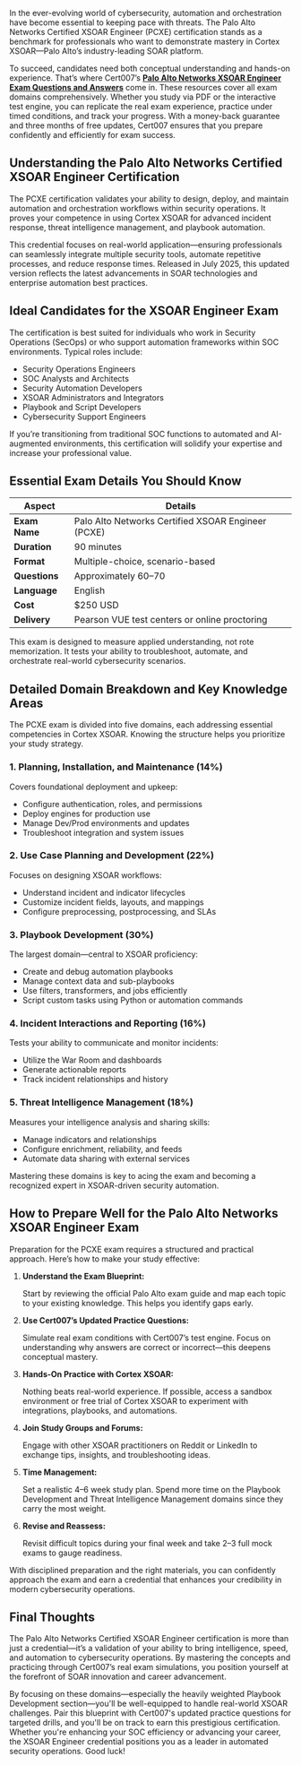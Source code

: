 In the ever-evolving world of cybersecurity, automation and orchestration have become essential to keeping pace with threats. The Palo Alto Networks Certified XSOAR Engineer (PCXE) certification stands as a benchmark for professionals who want to demonstrate mastery in Cortex XSOAR—Palo Alto’s industry-leading SOAR platform.

To succeed, candidates need both conceptual understanding and hands-on experience. That’s where Cert007’s [**Palo Alto Networks XSOAR Engineer Exam Questions and Answers**](https://www.cert007.com/exam/xsoar-engineer/) come in. These resources cover all exam domains comprehensively. Whether you study via PDF or the interactive test engine, you can replicate the real exam experience, practice under timed conditions, and track your progress. With a money-back guarantee and three months of free updates, Cert007 ensures that you prepare confidently and efficiently for exam success.

## **Understanding the Palo Alto Networks Certified XSOAR Engineer Certification**

The PCXE certification validates your ability to design, deploy, and maintain automation and orchestration workflows within security operations. It proves your competence in using Cortex XSOAR for advanced incident response, threat intelligence management, and playbook automation.

This credential focuses on real-world application—ensuring professionals can seamlessly integrate multiple security tools, automate repetitive processes, and reduce response times. Released in July 2025, this updated version reflects the latest advancements in SOAR technologies and enterprise automation best practices.

## **Ideal Candidates for the XSOAR Engineer Exam**

The certification is best suited for individuals who work in Security Operations (SecOps) or who support automation frameworks within SOC environments. Typical roles include:

- Security Operations Engineers
- SOC Analysts and Architects
- Security Automation Developers
- XSOAR Administrators and Integrators
- Playbook and Script Developers
- Cybersecurity Support Engineers

If you’re transitioning from traditional SOC functions to automated and AI-augmented environments, this certification will solidify your expertise and increase your professional value.

## **Essential Exam Details You Should Know**

| **Aspect** | **Details** |
| --- | --- |
| **Exam Name** | Palo Alto Networks Certified XSOAR Engineer (PCXE) |
| **Duration** | 90 minutes |
| **Format** | Multiple-choice, scenario-based |
| **Questions** | Approximately 60–70 |
| **Language** | English |
| **Cost** | $250 USD |
| **Delivery** | Pearson VUE test centers or online proctoring |

This exam is designed to measure applied understanding, not rote memorization. It tests your ability to troubleshoot, automate, and orchestrate real-world cybersecurity scenarios.

## **Detailed Domain Breakdown and Key Knowledge Areas**

The PCXE exam is divided into five domains, each addressing essential competencies in Cortex XSOAR. Knowing the structure helps you prioritize your study strategy.

### **1. Planning, Installation, and Maintenance (14%)**

Covers foundational deployment and upkeep:

- Configure authentication, roles, and permissions
- Deploy engines for production use
- Manage Dev/Prod environments and updates
- Troubleshoot integration and system issues

### **2. Use Case Planning and Development (22%)**

Focuses on designing XSOAR workflows:

- Understand incident and indicator lifecycles
- Customize incident fields, layouts, and mappings
- Configure preprocessing, postprocessing, and SLAs

### **3. Playbook Development (30%)**

The largest domain—central to XSOAR proficiency:

- Create and debug automation playbooks
- Manage context data and sub-playbooks
- Use filters, transformers, and jobs efficiently
- Script custom tasks using Python or automation commands

### **4. Incident Interactions and Reporting (16%)**

Tests your ability to communicate and monitor incidents:

- Utilize the War Room and dashboards
- Generate actionable reports
- Track incident relationships and history

### **5. Threat Intelligence Management (18%)**

Measures your intelligence analysis and sharing skills:

- Manage indicators and relationships
- Configure enrichment, reliability, and feeds
- Automate data sharing with external services

Mastering these domains is key to acing the exam and becoming a recognized expert in XSOAR-driven security automation.

## **How to Prepare Well for the Palo Alto Networks XSOAR Engineer Exam**

Preparation for the PCXE exam requires a structured and practical approach. Here’s how to make your study effective:

1. **Understand the Exam Blueprint:**
    
    Start by reviewing the official Palo Alto exam guide and map each topic to your existing knowledge. This helps you identify gaps early.
    
2. **Use Cert007’s Updated Practice Questions:**
    
    Simulate real exam conditions with Cert007’s test engine. Focus on understanding why answers are correct or incorrect—this deepens conceptual mastery.
    
3. **Hands-On Practice with Cortex XSOAR:**
    
    Nothing beats real-world experience. If possible, access a sandbox environment or free trial of Cortex XSOAR to experiment with integrations, playbooks, and automations.
    
4. **Join Study Groups and Forums:**
    
    Engage with other XSOAR practitioners on Reddit or LinkedIn to exchange tips, insights, and troubleshooting ideas.
    
5. **Time Management:**
    
    Set a realistic 4–6 week study plan. Spend more time on the Playbook Development and Threat Intelligence Management domains since they carry the most weight.
    
6. **Revise and Reassess:**
    
    Revisit difficult topics during your final week and take 2–3 full mock exams to gauge readiness.
    

With disciplined preparation and the right materials, you can confidently approach the exam and earn a credential that enhances your credibility in modern cybersecurity operations.

## **Final Thoughts**

The Palo Alto Networks Certified XSOAR Engineer certification is more than just a credential—it’s a validation of your ability to bring intelligence, speed, and automation to cybersecurity operations. By mastering the concepts and practicing through Cert007’s real exam simulations, you position yourself at the forefront of SOAR innovation and career advancement.

By focusing on these domains—especially the heavily weighted Playbook Development section—you'll be well-equipped to handle real-world XSOAR challenges. Pair this blueprint with Cert007's updated practice questions for targeted drills, and you'll be on track to earn this prestigious certification. Whether you're enhancing your SOC efficiency or advancing your career, the XSOAR Engineer credential positions you as a leader in automated security operations. Good luck!
